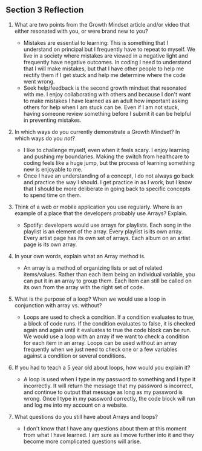 ## Section 3 Reflection

1. What are two points from the Growth Mindset article and/or video that either resonated with you, or were brand new to you?
   - Mistakes are essential to learning: This is something that I understand on principal but I frequently have to repeat to myself. We live in a society where mistakes are viewed in a negative light and frequently have negative outcomes. In coding I need to understand that I will make mistakes, but that I have other people to help me rectify them if I get stuck and help me determine where the code went wrong.
   - Seek help/feedback is the second growth mindset that resonated with me. I enjoy collaborating with others and because I don't want to make mistakes I have learned as an adult how important asking others for help when I am stuck can be. Even if I am not stuck, having someone review something before I submit it can be helpful in preventing mistakes.

2. In which ways do you currently demonstrate a Growth Mindset? In which ways do you _not_?
   - I like to challenge myself, even when it feels scary. I enjoy learning and pushing my boundaries. Making the switch from healthcare to coding feels like a huge jump, but the process of learning something new is enjoyable to me.
   - Once I have an understanding of a concept, I do not always go back and practice the way I should. I get practice in as I work, but I know that I should be more deliberate in going back to specific concepts to spend time on them.

3. Think of a web or mobile application you use regularly. Where is an example of a place that the developers probably use Arrays? Explain.
   - Spotify: developers would use arrays for playlists. Each song in the playlist is an element of the array. Every playlist is its own array. Every artist page has its own set of arrays. Each album on an artist page is its own array.  

4. In your own words, explain what an Array method is.
   - An array is a method of organizing lists or set of related items/values. Rather than each item being an individual variable, you can put it in an array to group them. Each item can still be called on its own from the array with the right set of code.

5. What is the purpose of a loop? When we would use a loop in conjunction with array vs. without?
   - Loops are used to check a condition. If a condition evaluates to true, a block of code runs. If the condition evaluates to false, it is checked again and again until it evaluates to true the code block can be run. We would use a loop with an array if we want to check a condition for each item in an array. Loops can be used without an array frequently when we just need to check one or a few variables against a condition or several conditions.

6. If you had to teach a 5 year old about loops, how would you explain it?
   - A loop is used when I type in my password to something and I type it incorrectly. It will return the message that my password is incorrect, and continue to output that message as long as my password is wrong. Once I type in my password correctly, the code block will run and log me into my account on a website.

7. What questions do you still have about Arrays and loops?
   - I don't know that I have any questions about them at this moment from what I have learned. I am sure as I move further into it and they become more complicated questions will arise. 
